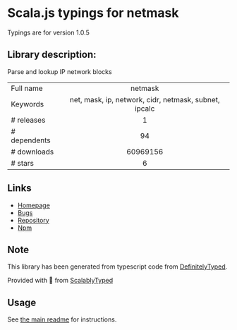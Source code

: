 
# Scala.js typings for netmask

Typings are for version 1.0.5

## Library description:
Parse and lookup IP network blocks

|                    |                 |
| ------------------ | :-------------: |
| Full name          | netmask |
| Keywords           | net, mask, ip, network, cidr, netmask, subnet, ipcalc |
| # releases         | 1 |
| # dependents       | 94 |
| # downloads        | 60969156 |
| # stars            | 6 |

## Links
- [Homepage](https://github.com/rs/node-netmask)
- [Bugs](https://github.com/rs/node-netmask/issues)
- [Repository](https://github.com/rs/node-netmask)
- [Npm](https://www.npmjs.com/package/netmask)
    


## Note
This library has been generated from typescript code from [DefinitelyTyped](https://definitelytyped.org).

Provided with :purple_heart: from [ScalablyTyped](https://github.com/oyvindberg/ScalablyTyped)

## Usage
See [the main readme](../../readme.md) for instructions.


